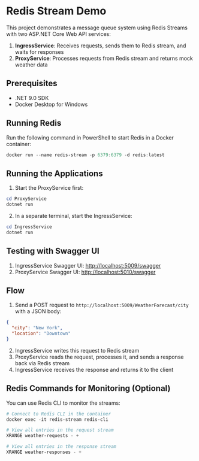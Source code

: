# Redis Stream Demo

This project demonstrates a message queue system using Redis Streams with two ASP.NET Core Web API services:

1. **IngressService**: Receives requests, sends them to Redis stream, and waits for responses
2. **ProxyService**: Processes requests from Redis stream and returns mock weather data

## Prerequisites

- .NET 9.0 SDK
- Docker Desktop for Windows

## Running Redis

Run the following command in PowerShell to start Redis in a Docker container:

```powershell
docker run --name redis-stream -p 6379:6379 -d redis:latest
```

## Running the Applications

1. Start the ProxyService first:

```powershell
cd ProxyService
dotnet run
```

2. In a separate terminal, start the IngressService:

```powershell
cd IngressService
dotnet run
```

## Testing with Swagger UI

1. IngressService Swagger UI: [http://localhost:5009/swagger](http://localhost:5009/swagger)
2. ProxyService Swagger UI: [http://localhost:5010/swagger](http://localhost:5010/swagger)

## Flow

1. Send a POST request to `http://localhost:5009/WeatherForecast/city` with a JSON body:
```json
{
  "city": "New York",
  "location": "Downtown"
}
```

2. IngressService writes this request to Redis stream
3. ProxyService reads the request, processes it, and sends a response back via Redis stream
4. IngressService receives the response and returns it to the client

## Redis Commands for Monitoring (Optional)

You can use Redis CLI to monitor the streams:

```powershell
# Connect to Redis CLI in the container
docker exec -it redis-stream redis-cli

# View all entries in the request stream
XRANGE weather-requests - +

# View all entries in the response stream
XRANGE weather-responses - +
```
